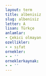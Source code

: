 ```yaml
---
layout: term
title: albenisiz
slug: albenisiz
letter: A
lisan: Türkçe
anlamlar:
- Çekici olmayan
ozellikler:
- - sıfat
ornekler:
- - ''
orneklerkaynak:
- - ''
---
```


